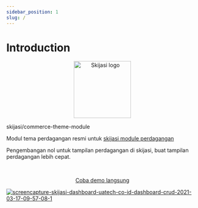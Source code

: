 ```yaml
---
sidebar_position: 1
slug: /
---
```


# Introduction

<p align="center">
  <a href="https://skijasi-docs.uatech.co.id/">
    <img src="img/skijasi-module-logo.png" width="150px" alt="Skijasi logo" />  
  </a>
  <p>skijasi/commerce-theme-module</p>
</p>

<p align="left">Modul tema perdagangan resmi untuk <a href="https://github.com/nadzorservera-croatia/skijasi">skijasi module perdagangan</a></p>
<p align="left">Pengembangan nol untuk tampilan perdagangan di skijasi, buat tampilan perdagangan lebih cepat.</p>
<br />

<p align="center">
  <p align="center"><a href="https://skijasi-demo.uatech.co.id/post" target="_blank">Coba demo langsung</a></p>
  <a href="https://skijasi-docs.uatech.co.id/">
    <img src="https://i.ibb.co/mTdhq0T/Screen-Shot-2021-12-08-at-22-47-51.png" alt="screencapture-skijasi-dashboard-uatech-co-id-dashboard-crud-2021-03-17-09-57-08-1" />
  </a>
</p>
